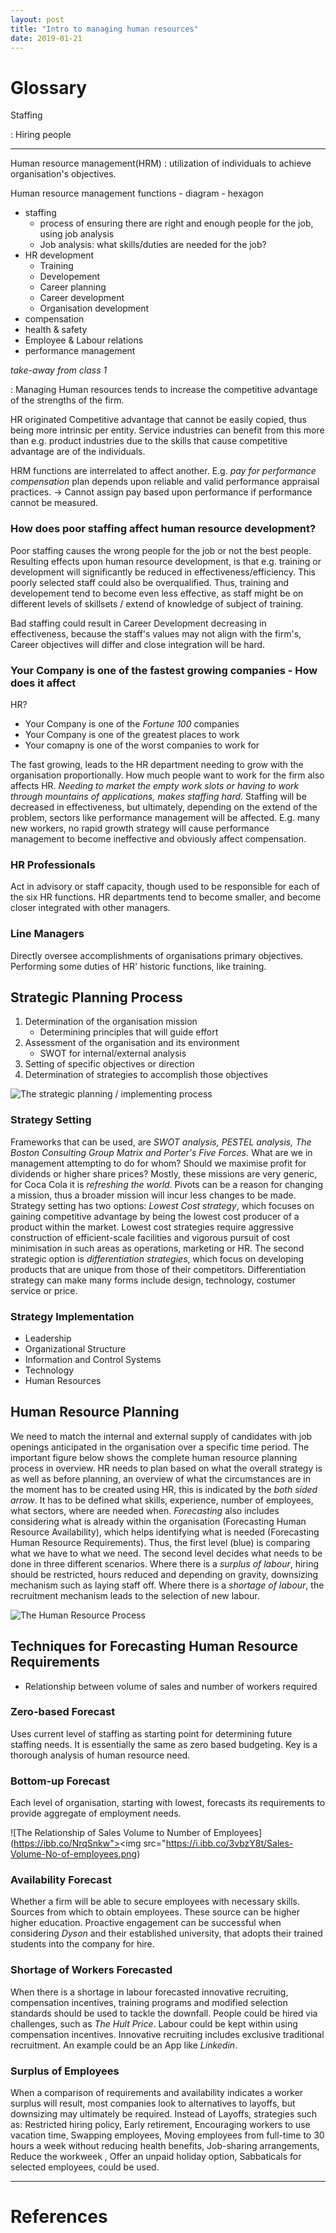 ```yaml
---
layout: post
title: "Intro to managing human resources" 
date: 2019-01-21 
---
```


# Glossary

Staffing

: Hiring people


-------------------------------------------------------------------------------

Human resource management(HRM) : utilization of individuals to achieve
organisation's objectives.

Human resource management functions - diagram - hexagon

- staffing
    - process of ensuring there are right and enough people for the job, using
      job analysis
    - Job analysis: what skills/duties are needed for the job?
- HR development
    - Training
    - Developement
    - Career planning
    - Career development
    - Organisation development
- compensation
- health & safety
- Employee & Labour relations
- performance management

*take-away from class 1*

: Managing Human resources tends to increase the competitive advantage of the
strengths of the firm. 

HR originated Competitive advantage that cannot be easily copied, thus being
more intrinsic per entity. Service industries can benefit from this more than
e.g. product industries due to the skills that cause competitive advantage are
of the individuals.

HRM functions are interrelated to affect another. E.g. *pay for performance
compensation* plan depends upon reliable and valid performance appraisal
practices. -> Cannot assign pay based upon performance if performance cannot be
measured.

### How does poor staffing affect human resource development?

Poor staffing causes the wrong people for the job or not the best people.
Resulting effects upon human resource development, is that e.g. training or
development will significantly be reduced in effectiveness/efficiency. This
poorly selected staff could also be overqualified. Thus, training and
developement tend to become even less effective, as staff might be on different
levels of skillsets / extend of knowledge of subject of training. 

Bad staffing could result in Career Development decreasing in effectiveness,
because the staff's values may not align with the firm's, Career objectives will
differ and close integration will be hard.

### Your Company is one of the fastest growing companies - How does it affect
HR?

- Your Company is one of the *Fortune 100* companies
- Your Company is one of the greatest places to work
- Your comapny is one of the worst companies to work for

The fast growing, leads to the HR department needing to grow with the
organisation proportionally. How much people want to work for the firm also
affects HR. *Needing to market the empty work slots or having to work through
mountains of applications, makes staffing hard.* Staffing will be decreased in
effectiveness, but ultimately, depending on the extend of the problem, sectors
like performance management will be affected. E.g. many new workers, no rapid
growth strategy will cause performance management to become ineffective and
obviously affect compensation.

### HR Professionals

Act in advisory or staff capacity, though used to be responsible for each of the
six HR functions. HR departments tend to become smaller, and become closer
integrated with other managers.

### Line Managers

Directly oversee accomplishments of organisations primary objectives.
Performing some duties of HR' historic functions, like training.

## Strategic Planning Process

1. Determination of the organisation mission
    - Determining principles that will guide effort
2. Assessment of the organisation and its environment
    - SWOT for internal/external analysis
3. Setting of specific objectives or direction
4. Determination of strategies to accomplish those objectives

![The strategic planning / implementing process](https://i.ibb.co/XYN0kYt/strategic-planning-implementing-process.png)

### Strategy Setting

Frameworks that can be used, are *SWOT analysis, PESTEL analysis, The Boston
Consulting Group Matrix and Porter's Five Forces.* What are we in management
attempting to do for whom? Should we maximise profit for dividends or higher
share prices? Mostly, these missions are very generic, for Coca Cola it is
*refreshing the world*. Pivots can be a reason for changing a mission, thus a
broader mission will incur less changes to be made. Strategy setting has two
options: *Lowest Cost strategy*, which focuses on gaining competitive advantage
by being the lowest cost producer of a product within the market. Lowest cost
strategies require aggressive construction of efficient-scale facilities and
vigorous pursuit of cost minimisation in such areas as operations, marketing or
HR. The second strategic option is *differentiation strategies*, which focus on
developing products that are unique from those of their competitors.
Differentiation strategy can make many forms include design, technology,
costumer service or price.

### Strategy Implementation 

- Leadership 
- Organizational Structure 
- Information and Control Systems 
- Technology 
- Human Resources 

## Human Resource Planning

We need to match the internal and external supply of candidates with job
openings anticipated in the organisation over a specific time period. The
important figure below shows the complete human resource planning process in
overview. HR needs to plan based on what the overall strategy is as well as
before planning, an overview of what the circumstances are in the moment has to
be created using HR, this is indicated by the *both sided arrow*. It has to be
defined what skills, experience, number of employees, what sectors, where are
needed when. *Forecasting* also includes considering what is already within the
organisation (Forecasting Human Resource Availability), which helps identifying
what is needed (Forecasting Human Resource Requirements). Thus, the first level
(blue) is comparing what we have to what we need. The second level decides what
needs to be done in three different scenarios. Where there is a *surplus of
labour*, hiring should be restricted, hours reduced and depending on gravity,
downsizing mechanism such as laying staff off. Where there is a *shortage of
labour*, the recruitment mechanism leads to the selection of new labour.

![The Human Resource Process](https://i.ibb.co/Q95jmsG/Human-Resource-Planning-Process.png)

## Techniques for Forecasting Human Resource Requirements 

- Relationship between volume of sales and number of workers required 

### Zero-based Forecast

Uses current level of staffing as starting point for determining future staffing
needs. It is essentially the same as zero based budgeting. Key is a thorough
analysis of human resource need.

### Bottom-up Forecast

Each level of organisation, starting with lowest, forecasts its requirements to
provide aggregate of employment needs. 

![The Relationship of Sales Volume to Number of Employees](https://ibb.co/NrqSnkw"><img src="https://i.ibb.co/3vbzY8t/Sales-Volume-No-of-employees.png)

### Availability Forecast

Whether a firm will be able to secure employees with necessary skills. Sources
from which to obtain employees. These source can be higher higher education.
Proactive engagement can be successful when considering *Dyson* and their
established university, that adopts their trained students into the company for
hire.

### Shortage of Workers Forecasted

When there is a shortage in labour forecasted innovative recruiting,
compensation incentives, training programs and modified selection standards
should be used to tackle the downfall. People could be hired via challenges,
such as *The Hult Price*. Labour could be kept within using compensation
incentives. Innovative recruiting includes exclusive traditional recruitment. An
example could be an App like *Linkedin*.

### Surplus of Employees

When a comparison of requirements and availability indicates a worker surplus
will result, most companies look to alternatives to layoffs, but downsizing may
ultimately be required. Instead of Layoffs, strategies such as: Restricted
hiring policy, Early retirement, Encouraging workers to use vacation
time, Swapping employees, Moving employees from full-time to 30 hours a week
without reducing health benefits, Job-sharing arrangements, Reduce the workweek
, Offer an unpaid holiday option, Sabbaticals for selected employees, could be
used.






--------------------------------------------------------------------------------

# References
